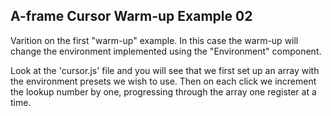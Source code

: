## A-frame Cursor Warm-up Example 02
<p>Varition on the first "warm-up" example. In this case the warm-up will change the environment implemented using the "Environment" component.</p>
<p>Look at the 'cursor.js' file and you will see that we first set up an array with the environment presets we wish to use. Then on each click we increment the lookup number by one, progressing through the array one register at a time.</p>
